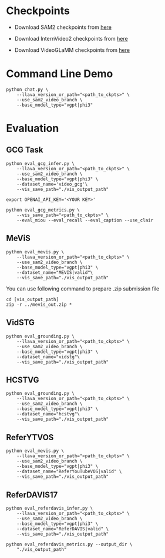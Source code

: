 # Checkpoints

* Download SAM2 checkpoints from [here](https://dl.fbaipublicfiles.com/segment_anything_2/072824/sam2_hiera_large.pt)

* Download InternVideo2 checkpoints from [here](https://huggingface.co/OpenGVLab/InternVideo2-Stage2_1B-224p-f4)

* Download VideoGLaMM checkpoints from [here](https://mbzuaiac-my.sharepoint.com/:f:/g/personal/shehan_munasinghe_mbzuai_ac_ae/Etucj3LuqdRDocrle_8eJbcB8C11u-020AX7fwIYWJh-dg?e=uPanYM)

# Command Line Demo

    python chat.py \
        --llava_version_or_path="<path_to_ckpts>" \
        --use_sam2_video_branch \
        --base_model_type="vgpt|phi3"

# Evaluation


## GCG Task

    python eval_gcg_infer.py \
        --llava_version_or_path="<path_to_ckpts>" \
        --use_sam2_video_branch \
        --base_model_type="vgpt|phi3" \
        --dataset_name='video_gcg'\
        --vis_save_path="./vis_output_path"

    export OPENAI_API_KEY='<YOUR KEY>'

    python eval_gcg_metrics.py \
        --vis_save_path="<path_to_ckpts>" \
        --eval_miou --eval_recall --eval_caption --use_clair

## MeViS

    python eval_mevis.py \
        --llava_version_or_path="<path_to_ckpts>" \
        --use_sam2_video_branch \
        --base_model_type="vgpt|phi3" \
        --dataset_name="MEVIS|valid"\
        --vis_save_path="./vis_output_path"

You can use following command to prepare .zip submission file

    cd [vis_output_path]
    zip -r ../mevis_out.zip *

## VidSTG

    python eval_grounding.py \
        --llava_version_or_path="<path_to_ckpts>" \
        --use_sam2_video_branch \
        --base_model_type="vgpt|phi3" \
        --dataset_name="vidstg"\
        --vis_save_path="./vis_output_path"


## HCSTVG


    python eval_grounding.py \
        --llava_version_or_path="<path_to_ckpts>" \
        --use_sam2_video_branch \
        --base_model_type="vgpt|phi3" \
        --dataset_name="hcstvg"\
        --vis_save_path="./vis_output_path"

## ReferYTVOS

    python eval_mevis.py \
        --llava_version_or_path="<path_to_ckpts>" \
        --use_sam2_video_branch \
        --base_model_type="vgpt|phi3" \
        --dataset_name="ReferYouTubeVOS|valid" \
        --vis_save_path="./vis_output_path"


## ReferDAVIS17


    python eval_referdavis_infer.py \
        --llava_version_or_path="<path_to_ckpts>" \
        --use_sam2_video_branch \
        --base_model_type="vgpt|phi3" \
        --dataset_name="ReferDAVIS|valid" \
        --vis_save_path="./vis_output_path"

    python eval_referdavis_metrics.py --output_dir \
        "./vis_output_path"